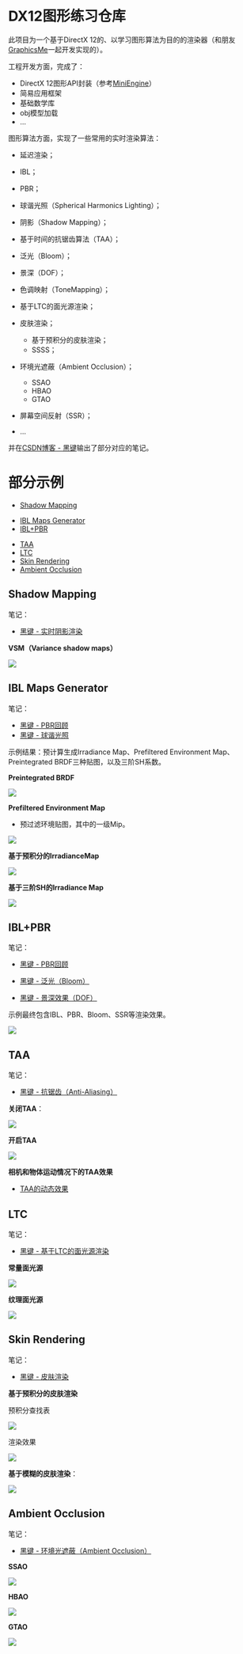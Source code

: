 # DX12图形练习仓库

此项目为一个基于DirectX 12的、以学习图形算法为目的的渲染器（和朋友[GraphicsMe](https://github.com/GraphicsMe)一起开发实现的）。

工程开发方面，完成了：

- DirectX 12图形API封装（参考[MiniEngine](https://github.com/microsoft/DirectX-Graphics-Samples)）
- 简易应用框架
- 基础数学库
- obj模型加载
- ...

图形算法方面，实现了一些常用的实时渲染算法：

- 延迟渲染；
- IBL；
- PBR；
- 球谐光照（Spherical Harmonics Lighting）；
- 阴影（Shadow Mapping）；
- 基于时间的抗锯齿算法（TAA）；
- 泛光（Bloom）；
- 景深（DOF）；
- 色调映射（ToneMapping）；
- 基于LTC的面光源渲染；
- 皮肤渲染；
  - 基于预积分的皮肤渲染；
  - SSSS；
- 环境光遮蔽（Ambient Occlusion）；
  - SSAO
  - HBAO
  - GTAO
- 屏幕空间反射（SSR）；

- ...

并在[CSDN博客 - 黑键](https://blog.csdn.net/qjh5606)输出了部分对应的笔记。



部分示例
=================

- [Shadow Mapping](#shadow-mapping)

* [IBL Maps Generator](#ibl-maps-generator)
* [IBL+PBR](#iblpbr)

- [TAA](#taa)
- [LTC](#ltc)
- [Skin Rendering](#skin-rendering)
- [Ambient Occlusion](#ambient-occlusion)



## Shadow Mapping

笔记：

- [黑键 - 实时阴影渲染](https://blog.csdn.net/qjh5606/article/details/120070553)

**VSM（Variance shadow maps）**

![](Tutorial07/Result/Tutorial07.png)



## IBL Maps Generator

笔记：

- [黑键 - PBR回顾](https://blog.csdn.net/qjh5606/article/details/118558172)
- [黑键 - 球谐光照](https://blog.csdn.net/qjh5606/article/details/118444249?spm=1001.2014.3001.5501)

示例结果：预计算生成Irradiance Map、Prefiltered Environment Map、Preintegrated BRDF三种贴图，以及三阶SH系数。

**Preintegrated BRDF**

![](Tutorial10/Result/Preintegrated.png)



**Prefiltered Environment Map**

- 预过滤环境贴图，其中的一级Mip。

![](Tutorial10/Result/Prefiltered.png)



**基于预积分的IrradianceMap**

![](Tutorial10/Result/IrradianceMap.png)



**基于三阶SH的Irradiance Map**

![](Tutorial10/Result/Irradiance-SH.png)



## IBL+PBR

笔记：

- [黑键 - PBR回顾](https://blog.csdn.net/qjh5606/article/details/118558172)
- [黑键 - 泛光（Bloom）](https://blog.csdn.net/qjh5606/article/details/119005531)

- [黑键 - 景深效果（DOF）](https://blog.csdn.net/qjh5606/article/details/118960868)

示例最终包含IBL、PBR、Bloom、SSR等渲染效果。

![](Tutorial09/Result/Final.png)



## TAA

笔记：

- [黑键 - 抗锯齿（Anti-Aliasing）](https://blog.csdn.net/qjh5606/article/details/118827463)



**关闭TAA**：

![](Tutorial09/Result/No-TAA.png)

**开启TAA**

![](Tutorial09/Result/TAA.png)



**相机和物体运动情况下的TAA效果**

- [TAA的动态效果](https://www.bilibili.com/video/BV1aA411c7nc)




## LTC

笔记：

- [黑键 - 基于LTC的面光源渲染](https://blog.csdn.net/qjh5606/article/details/119682254)

**常量面光源**

![](TutorialLTC/Result/1-LTC-ConstantLight.png)

**纹理面光源**

![](TutorialLTC/Result/2-LTC-TextureLight.png)



## Skin Rendering

笔记：

- [黑键 - 皮肤渲染](https://blog.csdn.net/qjh5606/article/details/119820942)

**基于预积分的皮肤渲染**

预积分查找表

![](TutorialSkin/Result/0-PreIntegratedLut.png)

渲染效果

![](TutorialSkin/Result/1-PreIntegratedSkin.png)



**基于模糊的皮肤渲染**：

![](TutorialSkin/Result/2-SSSS.png)



## Ambient Occlusion

笔记：

- [黑键 - 环境光遮蔽（Ambient Occlusion）](https://blog.csdn.net/qjh5606/article/details/120001743)



**SSAO**

![](TutorialAO/Result/1-SSAO.png)



**HBAO**

![](TutorialAO/Result/2-HBAO.png)



**GTAO**

![](TutorialAO/Result/3-GTAO.png)

